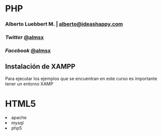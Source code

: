 # PHP

### Alberto Luebbert M. | alberto@ideashappy.com

### _Twitter_ [@almsx](https://twitter.com/almsx)
### _Facebook_ [@almsx](https://facebook.com/almsx)

## Instalación de XAMPP

Para ejecutar los ejemplos que se encuentran en este
curso es importante tener un entorno XAMP

# HTML5
<li>apache</li>
<li>mysql</li>
<li>php5</li>